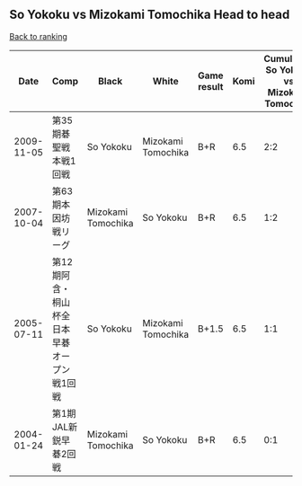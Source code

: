 ## So Yokoku vs Mizokami Tomochika Head to head

[Back to ranking](../../index.md)




| **Date** | **Comp** | **Black** | **White** | **Game result** | **Komi** | **Cumulative So Yokoku vs Mizokami Tomochika** | **So Yokoku streak** | **Mizokami Tomochika streak** | 
| --- | --- | --- | --- | --- | --- | --- | --- | --- |
| 2009-11-05 | 第35期碁聖戦本戦1回戦 | So Yokoku | Mizokami Tomochika | B+R | 6.5 | 2:2 | 1 | 0 | 
| 2007-10-04 | 第63期本因坊戦リーグ | Mizokami Tomochika | So Yokoku | B+R | 6.5 | 1:2 | 0 | 1 | 
| 2005-07-11 | 第12期阿含・桐山杯全日本早碁オープン戦1回戦 | So Yokoku | Mizokami Tomochika | B+1.5 | 6.5 | 1:1 | 1 | 0 | 
| 2004-01-24 | 第1期JAL新鋭早碁2回戦 | Mizokami Tomochika | So Yokoku | B+R | 6.5 | 0:1 | 0 | 1 |




